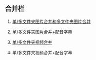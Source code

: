## 合并栏

1. [单/多文件夹图片合并和多文件夹图片合并](https://www.bilibili.com/video/BV1GT4y1F7W6/)
2. 单/多文件夹图片合并+配音字幕

3. [单/多文件夹视频合并](https://www.bilibili.com/video/BV1XK411A7yK/)
4. 单/多文件夹视频合并+配音字幕